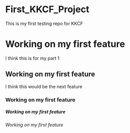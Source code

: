 # First_KKCF_Project
This is my first testing repo for KKCF

# Working on my first feature 
I think this is for my part 1

## Working on my first feature
I think this would be the next feature

### Working on my first feature
##### Working on my first feature
###### Working on my first feature

